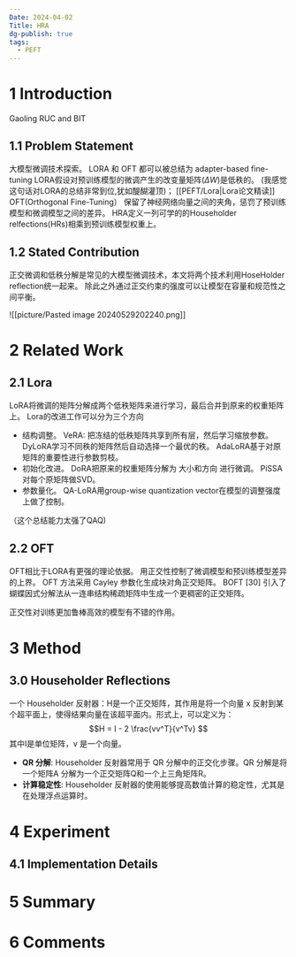 ```yaml
---
Date: 2024-04-02
Title: HRA
dg-publish: true
tags:
  - PEFT
---
```


# 1 Introduction

Gaoling RUC and BIT

## 1.1 Problem Statement

大模型微调技术探索。 
LORA 和 OFT 都可以被总结为 adapter-based fine-tuning
LORA假设对预训练模型的微调产生的改变量矩阵($\Delta W$)是低秩的。 (我感觉这句话对LORA的总结非常到位,犹如醍醐灌顶)； [[PEFT/Lora|Lora论文精读]]
OFT(Orthogonal Fine-Tuning） 保留了神经网络向量之间的夹角，惩罚了预训练模型和微调模型之间的差异。 
HRA定义一列可学的的Householder relfections(HRs)相乘到预训练模型权重上。 

## 1.2 Stated Contribution

正交微调和低秩分解是常见的大模型微调技术，本文将两个技术利用HoseHolder reflection统一起来。 
除此之外通过正交约束的强度可以让模型在容量和规范性之间平衡。 

![[picture/Pasted image 20240529202240.png]]
# 2 Related Work

## 2.1 Lora
LoRA将微调的矩阵分解成两个低秩矩阵来进行学习，最后合并到原来的权重矩阵上。 
Lora的改进工作可以分为三个方向
- 结构调整。 VeRA: 把冻结的低秩矩阵共享到所有层，然后学习缩放参数。 DyLoRA学习不同秩的矩阵然后自动选择一个最优的秩。 AdaLoRA基于对原矩阵的重要性进行参数剪枝。 
- 初始化改进。 DoRA把原来的权重矩阵分解为 大小和方向 进行微调。 PiSSA对每个原矩阵做SVD。 
- 参数量化。 QA-LoRA用group-wise quantization vector在模型的调整强度上做了控制。 

（这个总结能力太强了QAQ)
## 2.2 OFT
OFT相比于LORA有更强的理论依据。 用正交性控制了微调模型和预训练模型差异的上界。 
OFT 方法采用 Cayley 参数化生成块对角正交矩阵。
BOFT [30] 引入了蝴蝶因式分解法从一连串结构稀疏矩阵中生成一个更稠密的正交矩阵。

正交性对训练更加鲁棒高效的模型有不错的作用。 

# 3 Method

## 3.0 Householder Reflections
一个 Householder 反射器：H是一个正交矩阵，其作用是将一个向量  x 反射到某个超平面上，使得结果向量在该超平面内。形式上，可以定义为：  
$$H = I - 2 \frac{vv^T}{v^Tv} $$其中I是单位矩阵，v  是一个向量。

- **QR 分解**: Householder 反射器常用于 QR 分解中的正交化步骤。QR 分解是将一个矩阵A  分解为一个正交矩阵Q和一个上三角矩阵R。
- **计算稳定性**: Householder 反射器的使用能够提高数值计算的稳定性，尤其是在处理浮点运算时。
# 4 Experiment
## 4.1 Implementation Details  

# 5 Summary

# 6 Comments

